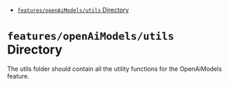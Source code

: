 <!-- START doctoc generated TOC please keep comment here to allow auto update -->
<!-- DON'T EDIT THIS SECTION, INSTEAD RE-RUN doctoc TO UPDATE -->

- [`features/openAiModels/utils` Directory](#featuresopenaimodelsutils-directory)

<!-- END doctoc generated TOC please keep comment here to allow auto update -->

# `features/openAiModels/utils` Directory

The utils folder should contain all the utility functions for the OpenAiModels feature.
